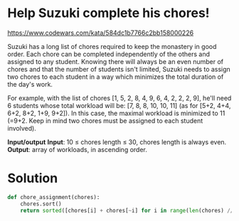 # Help Suzuki complete his chores!

https://www.codewars.com/kata/584dc1b7766c2bb158000226

Suzuki has a long list of chores required to keep the monastery in good order. Each chore can be completed independently
of the others and assigned to any student. Knowing there will always be an even number of chores and that the number of
students isn't limited, Suzuki needs to assign two chores to each student in a way which minimizes the total duration of
the day's work.

For example, with the list of chores [1, 5, 2, 8, 4, 9, 6, 4, 2, 2, 2, 9], he'll need 6 students whose total workload
will be: [7, 8, 8, 10, 10, 11] (as for [5+2, 4+4, 6+2, 8+2, 1+9, 9+2]). In this case, the maximal workload is minimized
to 11 (=9+2. Keep in mind two chores must be assigned to each student involved).

**Input/output**
**Input**: 10 ≤ chores length ≤ 30, chores length is always even.
**Output**: array of workloads, in ascending order.

# Solution

```python
def chore_assignment(chores):
    chores.sort()
    return sorted([chores[i] + chores[~i] for i in range(len(chores) // 2)])
```